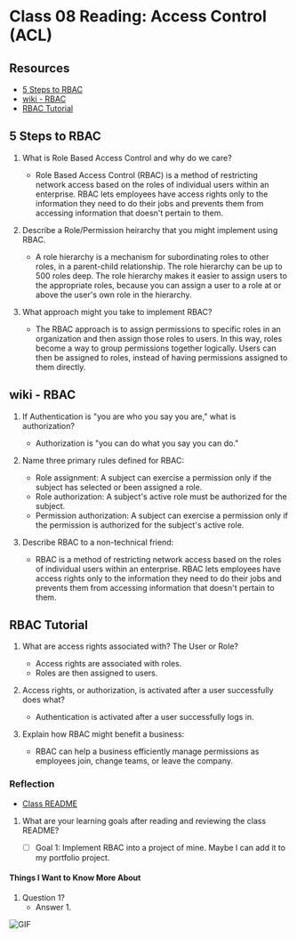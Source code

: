 # Class 08 Reading: Access Control (ACL)

## Resources

- [5 Steps to RBAC](https://www.csoonline.com/article/3060780/5-steps-to-simple-role-based-access-control.html)
- [wiki - RBAC](https://en.wikipedia.org/wiki/Role-based_access_control)
- [RBAC Tutorial](https://www.youtube.com/watch?v=C4NP8Eon3cA)

## 5 Steps to RBAC

1. What is Role Based Access Control and why do we care?
    - Role Based Access Control (RBAC) is a method of restricting network access based on the roles of individual users within an enterprise. RBAC lets employees have access rights only to the information they need to do their jobs and prevents them from accessing information that doesn't pertain to them.

2. Describe a Role/Permission heirarchy that you might implement using RBAC.
    - A role hierarchy is a mechanism for subordinating roles to other roles, in a parent-child relationship. The role hierarchy can be up to 500 roles deep. The role hierarchy makes it easier to assign users to the appropriate roles, because you can assign a user to a role at or above the user's own role in the hierarchy.

3. What approach might you take to implement RBAC?
    - The RBAC approach is to assign permissions to specific roles in an organization and then assign those roles to users. In this way, roles become a way to group permissions together logically. Users can then be assigned to roles, instead of having permissions assigned to them directly.

## wiki - RBAC

1. If Authentication is "you are who you say you are," what is authorization?
    - Authorization is "you can do what you say you can do."

2. Name three primary rules defined for RBAC:
    - Role assignment: A subject can exercise a permission only if the subject has selected or been assigned a role.
    - Role authorization: A subject's active role must be authorized for the subject.
    - Permission authorization: A subject can exercise a permission only if the permission is authorized for the subject's active role.

3. Describe RBAC to a non-technical friend:
    - RBAC is a method of restricting network access based on the roles of individual users within an enterprise. RBAC lets employees have access rights only to the information they need to do their jobs and prevents them from accessing information that doesn't pertain to them.

## RBAC Tutorial

1. What are access rights associated with? The User or Role?
    - Access rights are associated with roles.
    - Roles are then assigned to users.

2. Access rights, or authorization, is activated after a user successfully does what?
    - Authentication is activated after a user successfully logs in.

3. Explain how RBAC might benefit a business:
    - RBAC can help a business efficiently manage permissions as employees join, change teams, or leave the company.

### Reflection

- [Class README](https://codefellows.github.io/code-401-javascript-guide/curriculum/class-08/)

1. What are your learning goals after reading and reviewing the class README?

    - [ ] Goal 1: Implement RBAC into a project of mine. Maybe I can add it to my portfolio project.

#### Things I Want to Know More About

1. Question 1?
    - Answer 1.

![GIF](https://media.giphy.com/media/3o6ZsUfMW2CVnzsCnC/giphy.gif)
